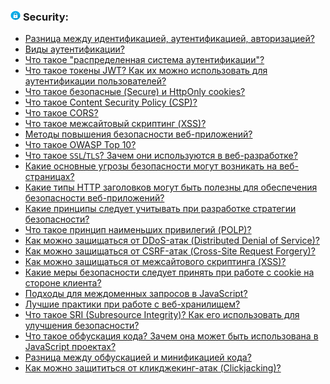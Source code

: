 <h3>
  <img src="../assets/Security.png" width="16" height="16" />
  <span>Security:</span>
</h3>

- [Разница между идентификацией, аутентификацией, авторизацией?](https://youtu.be/CFQaZk6iW08?t=735)
- [Виды аутентификации?](https://youtu.be/CFQaZk6iW08?t=770)
- [Что такое "распределенная система аутентификации"?](https://youtu.be/yD70CY2hcXo?t=713)
- [Что такое токены JWT? Как их можно использовать для аутентификации пользователей?](https://youtu.be/tr26varV7eE?t=771)
- [Что такое безопасные (Secure) и HttpOnly cookies?](https://youtu.be/96CgumhAQXc?t=158)
- [Что такое Content Security Policy (CSP)?](https://youtu.be/96CgumhAQXc?t=231)
- [Что такое CORS?](https://youtu.be/5pRRnAItPKg?t=360)
- [Что такое межсайтовый скриптинг (XSS)?](https://youtu.be/96CgumhAQXc?t=292)
- [Методы повышения безопасности веб-приложений?](https://youtu.be/Uiko7sw9etM?t=347)
- [Что такое OWASP Top 10?](https://youtu.be/Uiko7sw9etM?t=419)
- [Что такое `SSL`/`TLS`? Зачем они используются в веб-разработке?](https://youtu.be/CFQaZk6iW08?t=663)
- [Какие основные угрозы безопасности могут возникать на веб-страницах?](https://youtu.be/yD70CY2hcXo?t=39)
- [Какие типы HTTP заголовков могут быть полезны для обеспечения безопасности веб-приложений?](https://youtu.be/yD70CY2hcXo?t=165)
- [Какие принципы следует учитывать при разработке стратегии безопасности?](https://youtu.be/yD70CY2hcXo?t=247)
- [Что такое принцип наименьших привилегий (POLP)?](https://youtu.be/yD70CY2hcXo?t=350)
- [Как можно защищаться от DDoS-атак (Distributed Denial of Service)?](https://youtu.be/yD70CY2hcXo?t=408)
- [Как можно защищаться от CSRF-атак (Cross-Site Request Forgery)?](https://youtu.be/yD70CY2hcXo?t=510)
- [Как можно защищаться от межсайтового скриптинга (XSS)?](https://youtu.be/yD70CY2hcXo?t=597)
- [Какие меры безопасности следует принять при работе с cookie на стороне клиента?](https://youtu.be/yD70CY2hcXo?t=800)
- [Подходы для междоменных запросов в JavaScript?](https://youtu.be/CkX3nbEHcJ0?t=511)
- [Лучшие практики при работе с веб-хранилищем?](https://youtu.be/CkX3nbEHcJ0?t=632)
- [Что такое SRI (Subresource Integrity)? Как его использовать для улучшения безопасности?](https://youtu.be/CkX3nbEHcJ0?t=736)
- [Что такое обфускация кода? Зачем она может быть использована в JavaScript проектах?](https://youtu.be/WYkq3E_bMsQ?t=442)
- [Разница между обфускацией и минификацией кода?](https://youtu.be/WYkq3E_bMsQ?t=514)
- [Как можно защититься от кликджекинг-атак (Clickjacking)?](https://youtu.be/CF8y-1EsSV4?t=845)
